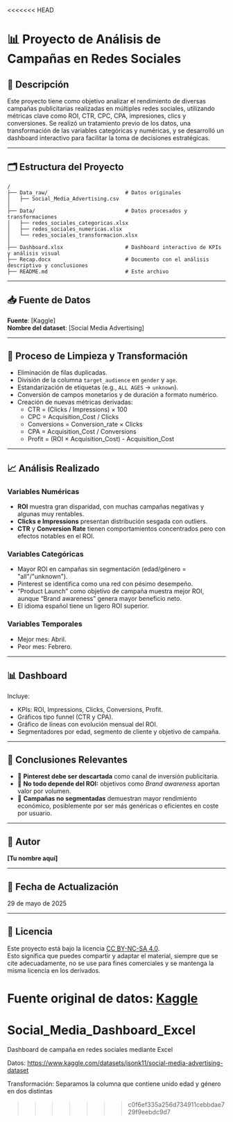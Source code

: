 <<<<<<< HEAD

# 📊 Proyecto de Análisis de Campañas en Redes Sociales

## 🧾 Descripción

Este proyecto tiene como objetivo analizar el rendimiento de diversas campañas publicitarias realizadas en múltiples redes sociales, utilizando métricas clave como ROI, CTR, CPC, CPA, impresiones, clics y conversiones. Se realizó un tratamiento previo de los datos, una transformación de las variables categóricas y numéricas, y se desarrolló un dashboard interactivo para facilitar la toma de decisiones estratégicas.

---

## 🗂 Estructura del Proyecto

```
/
├── Data_raw/                         # Datos originales
│   ├── Social_Media_Advertising.csv
│
├── Data/                             # Datos procesados y transformaciones
│   ├── redes_sociales_categoricas.xlsx
│   ├── redes_sociales_numericas.xlsx
│   └── redes_sociales_transformacion.xlsx
│
├── Dashboard.xlsx                    # Dashboard interactivo de KPIs y análisis visual
├── Recap.docx                        # Documento con el análisis descriptivo y conclusiones
├── README.md                         # Este archivo
```

---

## 📥 Fuente de Datos

**Fuente**: [Kaggle]  
**Nombre del dataset**: [Social Media Advertising]

---

## 🧹 Proceso de Limpieza y Transformación

- Eliminación de filas duplicadas.
- División de la columna `target_audience` en `gender` y `age`.
- Estandarización de etiquetas (e.g., `ALL AGES` → `unknown`).
- Conversión de campos monetarios y de duración a formato numérico.
- Creación de nuevas métricas derivadas:
  - CTR = (Clicks / Impressions) × 100
  - CPC = Acquisition_Cost / Clicks
  - Conversions = Conversion_rate × Clicks
  - CPA = Acquisition_Cost / Conversions
  - Profit = (ROI × Acquisition_Cost) - Acquisition_Cost

---

## 📈 Análisis Realizado

### Variables Numéricas
- **ROI** muestra gran disparidad, con muchas campañas negativas y algunas muy rentables.
- **Clicks e Impressions** presentan distribución sesgada con outliers.
- **CTR** y **Conversion Rate** tienen comportamientos concentrados pero con efectos notables en el ROI.

### Variables Categóricas
- Mayor ROI en campañas sin segmentación (edad/género = "all"/"unknown").
- Pinterest se identifica como una red con pésimo desempeño.
- “Product Launch” como objetivo de campaña muestra mejor ROI, aunque “Brand awareness” genera mayor beneficio neto.
- El idioma español tiene un ligero ROI superior.

### Variables Temporales
- Mejor mes: Abril.
- Peor mes: Febrero.

---

## 📊 Dashboard

Incluye:
- KPIs: ROI, Impressions, Clicks, Conversions, Profit.
- Gráficos tipo funnel (CTR y CPA).
- Gráfico de líneas con evolución mensual del ROI.
- Segmentadores por edad, segmento de cliente y objetivo de campaña.

---

## 🧠 Conclusiones Relevantes

- 💸 **Pinterest debe ser descartada** como canal de inversión publicitaria.
- 🎯 **No todo depende del ROI:** objetivos como *Brand awareness* aportan valor por volumen.
- 👥 **Campañas no segmentadas** demuestran mayor rendimiento económico, posiblemente por ser más genéricas o eficientes en coste por usuario.

---

## 👤 Autor

**[Tu nombre aquí]**

---

## 📅 Fecha de Actualización

29 de mayo de 2025

---

## 📜 Licencia

Este proyecto está bajo la licencia [CC BY-NC-SA 4.0](https://creativecommons.org/licenses/by-nc-sa/4.0/).  
Esto significa que puedes compartir y adaptar el material, siempre que se cite adecuadamente, no se use para fines comerciales y se mantenga la misma licencia en los derivados.

Fuente original de datos: [Kaggle](https://www.kaggle.com/)
=======
# Social_Media_Dashboard_Excel
Dashboard de campaña en redes sociales mediante Excel 

Datos: https://www.kaggle.com/datasets/jsonk11/social-media-advertising-dataset

Transformación: Separamos la columna que contiene unido edad y género en dos distintas
>>>>>>> c0f6ef335a256d734911cebbdae729f9eebdc9d7
